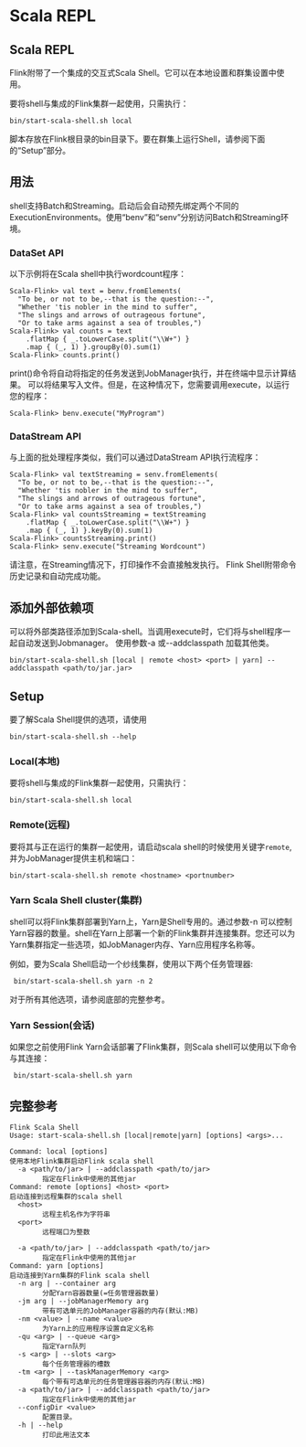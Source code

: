 # Scala REPL

## Scala REPL

Flink附带了一个集成的交互式Scala Shell。它可以在本地设置和群集设置中使用。

要将shell与集成的Flink集群一起使用，只需执行：

```text
bin/start-scala-shell.sh local
```

脚本存放在Flink根目录的bin目录下。要在群集上运行Shell，请参阅下面的“Setup”部分。

## 用法

shell支持Batch和Streaming。启动后会自动预先绑定两个不同的ExecutionEnvironments。使用“benv”和“senv”分别访问Batch和Streaming环境。

### DataSet API

以下示例将在Scala shell中执行wordcount程序：

```text
Scala-Flink> val text = benv.fromElements(
  "To be, or not to be,--that is the question:--",
  "Whether 'tis nobler in the mind to suffer",
  "The slings and arrows of outrageous fortune",
  "Or to take arms against a sea of troubles,")
Scala-Flink> val counts = text
    .flatMap { _.toLowerCase.split("\\W+") }
    .map { (_, 1) }.groupBy(0).sum(1)
Scala-Flink> counts.print()
```

print\(\)命令将自动将指定的任务发送到JobManager执行，并在终端中显示计算结果。 可以将结果写入文件。但是，在这种情况下，您需要调用execute，以运行您的程序：

```text
Scala-Flink> benv.execute("MyProgram")
```

### DataStream API

与上面的批处理程序类似，我们可以通过DataStream API执行流程序：

```text
Scala-Flink> val textStreaming = senv.fromElements(
  "To be, or not to be,--that is the question:--",
  "Whether 'tis nobler in the mind to suffer",
  "The slings and arrows of outrageous fortune",
  "Or to take arms against a sea of troubles,")
Scala-Flink> val countsStreaming = textStreaming
    .flatMap { _.toLowerCase.split("\\W+") }
    .map { (_, 1) }.keyBy(0).sum(1)
Scala-Flink> countsStreaming.print()
Scala-Flink> senv.execute("Streaming Wordcount")
```

请注意，在Streaming情况下，打印操作不会直接触发执行。 Flink Shell附带命令历史记录和自动完成功能。

## 添加外部依赖项

可以将外部类路径添加到Scala-shell。当调用execute时，它们将与shell程序一起自动发送到Jobmanager。 使用参数-a 或--addclasspath 加载其他类。

```text
bin/start-scala-shell.sh [local | remote <host> <port> | yarn] --addclasspath <path/to/jar.jar>
```

## Setup

要了解Scala Shell提供的选项，请使用

```text
bin/start-scala-shell.sh --help
```

### Local\(本地\)

要将shell与集成的Flink集群一起使用，只需执行：

```text
bin/start-scala-shell.sh local
```

### Remote\(远程\)

要将其与正在运行的集群一起使用，请启动scala shell的时候使用关键字`remote`,并为JobManager提供主机和端口：

```text
bin/start-scala-shell.sh remote <hostname> <portnumber>
```

### Yarn Scala Shell cluster\(集群\)

shell可以将Flink集群部署到Yarn上，Yarn是Shell专用的。通过参数-n 可以控制Yarn容器的数量。shell在Yarn上部署一个新的Flink集群并连接集群。您还可以为Yarn集群指定一些选项，如JobManager内存、Yarn应用程序名称等。

例如，要为Scala Shell启动一个纱线集群，使用以下两个任务管理器:

```text
 bin/start-scala-shell.sh yarn -n 2
```

对于所有其他选项，请参阅底部的完整参考。

### Yarn Session\(会话\)

如果您之前使用Flink Yarn会话部署了Flink集群，则Scala shell可以使用以下命令与其连接：

```text
 bin/start-scala-shell.sh yarn
```

## 完整参考

```text
Flink Scala Shell
Usage: start-scala-shell.sh [local|remote|yarn] [options] <args>...

Command: local [options]
使用本地Flink集群启动Flink scala shell
  -a <path/to/jar> | --addclasspath <path/to/jar>
        指定在Flink中使用的其他jar
Command: remote [options] <host> <port>
启动连接到远程集群的scala shell
  <host>
        远程主机名作为字符串
  <port>
        远程端口为整数

  -a <path/to/jar> | --addclasspath <path/to/jar>
        指定在Flink中使用的其他jar
Command: yarn [options]
启动连接到Yarn集群的Flink scala shell
  -n arg | --container arg
        分配Yarn容器数量(=任务管理器数量)
  -jm arg | --jobManagerMemory arg
        带有可选单元的JobManager容器的内存(默认:MB)
  -nm <value> | --name <value>
        为Yarn上的应用程序设置自定义名称
  -qu <arg> | --queue <arg>
        指定Yarn队列
  -s <arg> | --slots <arg>
        每个任务管理器的槽数
  -tm <arg> | --taskManagerMemory <arg>
        每个带有可选单元的任务管理器容器的内存(默认:MB)
  -a <path/to/jar> | --addclasspath <path/to/jar>
        指定在Flink中使用的其他jar
  --configDir <value>
        配置目录。
  -h | --help
        打印此用法文本
```

